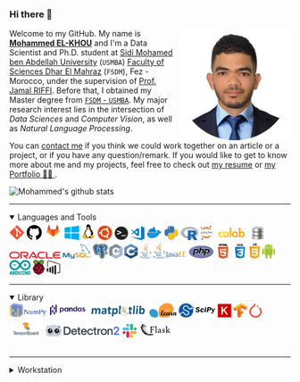 ### Hi there 🤗

<img src="https://raw.githubusercontent.com/m-elkhou/m-elkhou/main/assets/m.elkhou.svg" align="right" width="200">

Welcome to my GitHub. My name is [**Mohammed EL-KHOU**](https://m-elkhou.github.io/) and I'm a Data Scientist and Ph.D. student at [Sidi Mohamed ben Abdellah University](http://www.usmba.ac.ma/) (`USMBA`) [Faculty of Sciences Dhar El Mahraz](http://www.fsdmfes.ac.ma/) (`FSDM`), Fez - Morocco, under the supervision of [Prof. Jamal RIFFI](https://scholar.google.com/citations?user=DPK9m_YAAAAJ&hl). Before that, I obtained my Master degree from [`FSDM` - `USMBA`](http://www.fsdmfes.ac.ma/). My major research interest lies in the intersection of *Data Sciences* and *Computer Vision*, as well as *Natural Language Processing*.

You can [contact me](mailto:m.elkhou@hotmail@.com) if you think we could work together on an article or a project, or if you have any question/remark. If you would like to get to know more about me and my projects, feel free to check out [my resume](https://drive.google.com/file/d/11Rcy_J3zfErbsgQcAbQGsLGP6zWf-wMf/view) or [my Portfolio  👨‍💻 ](https://m-elkhou.github.io/).


![Mohammed's github stats](https://github-readme-stats.vercel.app/api?username=m-elkhou&show_icons=true&theme=vision-friendly-dark)

---

<details open>
<summary>Languages and Tools</summary>
  
<div align="left" >
<img alt="Git" height=27px src="assets/Git_icon.svg.png" />
<img alt="GitHub" height=27px src="assets/github.svg" />
<img alt="GitLab" height=33px src="assets/gitlab.png" />
<img alt="microsoft-windows" height=26px src="assets/microsoft-windows-22.svg" />
<img alt="Linux" height=30px src="assets/Tux.svg" />
<img alt="Ubuntu" height=26px src="assets/ubuntu-4.svg" />
<img alt="Terminal" height=25px src="assets/terminal.png" />
<img alt="Visual Studio Code" height=25px src="assets/vs_code.png" />
<img alt="Docker" height=27px src="assets/docker.svg" />
<img alt="Python" height=26px src="assets/python.svg" />
<img alt="R" height=24px src="assets/r.svg" />
<img alt="Jupyter Notebook" height=26px src="assets/jupyter.svg" />
<img alt="Google Colab" width="60px" src="assets/colab.png" />
<img alt="SQL" height=26px src="assets/pngfuel.com.png" />
<img alt="Oracle" height=12px src="assets/oracle-6.svg" />
<img alt="My SQL" height=26px src="assets/mysql-official.svg" />
<img alt="Postgresql" height=26px src="assets/Postgresql_elephant.svg" />
<img alt="C" height=26px src="assets/cpp.svg" />
<img alt="C++" height=26px src="assets/c.svg" />
<img alt="java" width="20px" src="assets/java.svg" />
<img alt="JEE" width="60px" src="assets/jee.svg" />
<img alt="PHP" height=24px src="assets/new-php-logo.svg" />
<img alt="HTML" width="26px" src="assets/html.png" />
<img alt="CSS" width="26px" src="assets/css.png" />
<img alt="javascript" width="19px" src="assets/javascript-4.svg" />
<img alt="Android" height=26px src="assets/android.svg" />
<img alt="arduino" height=26px src="assets/arduino.svg" />
<img alt="raspberry-pi" height=26px src="assets/raspberry-pi.svg" />
<img alt="power-bi" height=26px src="assets/power-bi.svg" />
</br>
</div>
</details>

---

<details open>
<summary>Library</summary>

<div align="left" >
<img alt="Numpy" height=26px src="assets/numpy.png" />
<img alt="Pandas" height=28px src="assets/pandas.png" />
<img alt="Matplotlib" height=25px src="assets/Matplotlib.svg" />
<img alt="scikit_learn" height=26px src="assets/scikit_learn.svg" />
<img alt="SciPy" height=26px src="assets/scipy.png" />
<img alt="Keras" height=25px src="assets/keras.svg.png" />
<img alt="Tensorflow" height=26px src="assets/Tensorflow_logo.svg.png" />
<img alt="Torch" height=26px src="assets/torch.png" />
<img alt="Tensorboard" height=33px src="assets/tensorboard-logo-social.png" />
<img alt="Detectron2" height=25px src="assets/detectron.svg" />
<img alt="slack" height=25px src="assets/slack-new-logo.svg" />
<img alt="Flask" height=30px src="assets/flask.svg" />
</details>
</br>

---

<details>
<summary>Workstation</summary>

<p>
  <a href="https://www.archlinux.org/" target="_blank"><img src="https://img.shields.io/badge/arch%20linux-1793D1?logo=arch-linux&logoColor=white&style=for-the-badge"/></a>
  <a href="https://kde.org/" target="_blank"><img src="https://img.shields.io/badge/kde%20plasma-%230095D5.svg?&style=for-the-badge&logo=kde&logoColor=white"/></a>
  <a href="#" target="_blank"><img src="https://img.shields.io/badge/intel-core%20i7-%230071C5.svg?&style=for-the-badge&logo=intel&logoColor=white"/></a>
  <a href="#" target="_blank"><img src="https://img.shields.io/badge/nvidia-gt-%2376B900.svg?&style=for-the-badge&logo=nvidia&logoColor=white"/></a>
</p>

</details>

